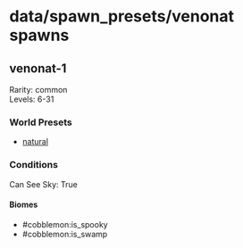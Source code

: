 # data/spawn_presets/venonat spawns  
  
## venonat-1  
Rarity: common  
Levels: 6-31  
  
### World Presets  
* [natural](data/spawn_data/natural.md)  
  
### Conditions  
Can See Sky: True  
  
#### Biomes  
  * #cobblemon:is_spooky
  * #cobblemon:is_swamp
  
